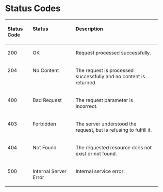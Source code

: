 # Status Codes<a name="kms_02_0301"></a>

<a name="en-us_topic_0112992355_t982da1e0196d4ec1a28d1fbff2cc8191"></a>
<table><thead align="left"><tr id="en-us_topic_0112992355_r6e963322c1e740d181726d2f0e91df5a"><th class="cellrowborder" valign="top" width="16.54%" id="mcps1.1.4.1.1"><p id="en-us_topic_0112992355_a3b5bbe5a7f644fd3a74cecbfb3f7ed60"><a name="en-us_topic_0112992355_a3b5bbe5a7f644fd3a74cecbfb3f7ed60"></a><a name="en-us_topic_0112992355_a3b5bbe5a7f644fd3a74cecbfb3f7ed60"></a>Status Code</p>
</th>
<th class="cellrowborder" valign="top" width="28.01%" id="mcps1.1.4.1.2"><p id="en-us_topic_0112992355_ad98d2f62bd064b4e96ea922645197c24"><a name="en-us_topic_0112992355_ad98d2f62bd064b4e96ea922645197c24"></a><a name="en-us_topic_0112992355_ad98d2f62bd064b4e96ea922645197c24"></a>Status</p>
</th>
<th class="cellrowborder" valign="top" width="55.45%" id="mcps1.1.4.1.3"><p id="en-us_topic_0112992355_a6bb6f1fe56a2454982832e8d56d354d8"><a name="en-us_topic_0112992355_a6bb6f1fe56a2454982832e8d56d354d8"></a><a name="en-us_topic_0112992355_a6bb6f1fe56a2454982832e8d56d354d8"></a>Description</p>
</th>
</tr>
</thead>
<tbody><tr id="en-us_topic_0112992355_row26201381819"><td class="cellrowborder" valign="top" width="16.54%" headers="mcps1.1.4.1.1 "><p id="en-us_topic_0112992355_p562018386813"><a name="en-us_topic_0112992355_p562018386813"></a><a name="en-us_topic_0112992355_p562018386813"></a>200</p>
</td>
<td class="cellrowborder" valign="top" width="28.01%" headers="mcps1.1.4.1.2 "><p id="en-us_topic_0112992355_p7538425819"><a name="en-us_topic_0112992355_p7538425819"></a><a name="en-us_topic_0112992355_p7538425819"></a>OK</p>
</td>
<td class="cellrowborder" valign="top" width="55.45%" headers="mcps1.1.4.1.3 "><p id="en-us_topic_0112992355_en-us_topic_0079615001_p35664277"><a name="en-us_topic_0112992355_en-us_topic_0079615001_p35664277"></a><a name="en-us_topic_0112992355_en-us_topic_0079615001_p35664277"></a>Request processed successfully.</p>
</td>
</tr>
<tr id="en-us_topic_0112992355_row516361086"><td class="cellrowborder" valign="top" width="16.54%" headers="mcps1.1.4.1.1 "><p id="en-us_topic_0112992355_p15115364819"><a name="en-us_topic_0112992355_p15115364819"></a><a name="en-us_topic_0112992355_p15115364819"></a>204</p>
</td>
<td class="cellrowborder" valign="top" width="28.01%" headers="mcps1.1.4.1.2 "><p id="en-us_topic_0112992355_p2123920113816"><a name="en-us_topic_0112992355_p2123920113816"></a><a name="en-us_topic_0112992355_p2123920113816"></a>No Content</p>
</td>
<td class="cellrowborder" valign="top" width="55.45%" headers="mcps1.1.4.1.3 "><p id="en-us_topic_0112992355_p151239205384"><a name="en-us_topic_0112992355_p151239205384"></a><a name="en-us_topic_0112992355_p151239205384"></a>The request is processed successfully and no content is returned.</p>
</td>
</tr>
<tr id="en-us_topic_0112992355_row55915878143337"><td class="cellrowborder" valign="top" width="16.54%" headers="mcps1.1.4.1.1 "><p id="en-us_topic_0112992355_p32892230143337"><a name="en-us_topic_0112992355_p32892230143337"></a><a name="en-us_topic_0112992355_p32892230143337"></a>400</p>
</td>
<td class="cellrowborder" valign="top" width="28.01%" headers="mcps1.1.4.1.2 "><p id="en-us_topic_0112992355_p47024946143337"><a name="en-us_topic_0112992355_p47024946143337"></a><a name="en-us_topic_0112992355_p47024946143337"></a>Bad Request</p>
</td>
<td class="cellrowborder" valign="top" width="55.45%" headers="mcps1.1.4.1.3 "><p id="en-us_topic_0112992355_p50924307143337"><a name="en-us_topic_0112992355_p50924307143337"></a><a name="en-us_topic_0112992355_p50924307143337"></a>The request parameter is incorrect.</p>
</td>
</tr>
<tr id="en-us_topic_0112992355_row63238796143346"><td class="cellrowborder" valign="top" width="16.54%" headers="mcps1.1.4.1.1 "><p id="en-us_topic_0112992355_p22068881143346"><a name="en-us_topic_0112992355_p22068881143346"></a><a name="en-us_topic_0112992355_p22068881143346"></a>403</p>
</td>
<td class="cellrowborder" valign="top" width="28.01%" headers="mcps1.1.4.1.2 "><p id="en-us_topic_0112992355_p42748959143346"><a name="en-us_topic_0112992355_p42748959143346"></a><a name="en-us_topic_0112992355_p42748959143346"></a>Forbidden</p>
</td>
<td class="cellrowborder" valign="top" width="55.45%" headers="mcps1.1.4.1.3 "><p id="en-us_topic_0112992355_p40113629143346"><a name="en-us_topic_0112992355_p40113629143346"></a><a name="en-us_topic_0112992355_p40113629143346"></a>The server understood the request, but is refusing to fulfill it.</p>
</td>
</tr>
<tr id="en-us_topic_0112992355_row51469526143359"><td class="cellrowborder" valign="top" width="16.54%" headers="mcps1.1.4.1.1 "><p id="en-us_topic_0112992355_p8282095143359"><a name="en-us_topic_0112992355_p8282095143359"></a><a name="en-us_topic_0112992355_p8282095143359"></a>404</p>
</td>
<td class="cellrowborder" valign="top" width="28.01%" headers="mcps1.1.4.1.2 "><p id="en-us_topic_0112992355_p66869928143359"><a name="en-us_topic_0112992355_p66869928143359"></a><a name="en-us_topic_0112992355_p66869928143359"></a>Not Found</p>
</td>
<td class="cellrowborder" valign="top" width="55.45%" headers="mcps1.1.4.1.3 "><p id="en-us_topic_0112992355_p47755049143359"><a name="en-us_topic_0112992355_p47755049143359"></a><a name="en-us_topic_0112992355_p47755049143359"></a>The requested resource does not exist or not found.</p>
</td>
</tr>
<tr id="en-us_topic_0112992355_row784572820273"><td class="cellrowborder" valign="top" width="16.54%" headers="mcps1.1.4.1.1 "><p id="en-us_topic_0112992355_p1051020374274"><a name="en-us_topic_0112992355_p1051020374274"></a><a name="en-us_topic_0112992355_p1051020374274"></a>500</p>
</td>
<td class="cellrowborder" valign="top" width="28.01%" headers="mcps1.1.4.1.2 "><p id="en-us_topic_0112992355_p1151033792714"><a name="en-us_topic_0112992355_p1151033792714"></a><a name="en-us_topic_0112992355_p1151033792714"></a>Internal Server Error</p>
</td>
<td class="cellrowborder" valign="top" width="55.45%" headers="mcps1.1.4.1.3 "><p id="en-us_topic_0112992355_p1351163720274"><a name="en-us_topic_0112992355_p1351163720274"></a><a name="en-us_topic_0112992355_p1351163720274"></a>Internal service error.</p>
</td>
</tr>
</tbody>
</table>

